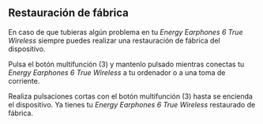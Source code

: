 ## Restauración de fábrica

En caso de que tubieras algún problema en tu *Energy Earphones 6 True Wireless* siempre puedes realizar una restauración de fábrica del dispositivo.

Pulsa el botón multifunción (3) y mantenlo pulsado mientras conectas tu *Energy Earphones 6 True Wireless* a tu ordenador o a una toma de corriente.

Realiza pulsaciones cortas con el botón multifunción (3) hasta se encienda el dispositivo. Ya tienes tu *Energy Earphones 6 True Wireless* restaurado de fábrica.
